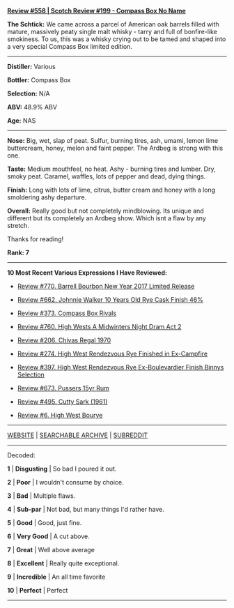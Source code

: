 
[**Review #558 | Scotch Review #199 - Compass Box No Name**]( https://t8ke.review/review-558-compass-box-no-name/)

**The Schtick:** We came across a parcel of American oak barrels filled with mature, massively peaty single malt whisky - tarry and full of bonfire-like smokiness. To us, this was a whisky crying out to be tamed and shaped into a very special Compass Box limited edition. 

-----

**Distiller:** Various

**Bottler:** Compass Box

**Selection:** N/A

**ABV:** 48.9% ABV

**Age:** NAS 

-----

**Nose:**  Big, wet, slap of peat. Sulfur, burning tires, ash, umami, lemon lime buttercream, honey, melon and faint pepper. The Ardbeg is strong with this one. 

**Taste:** Medium mouthfeel, no heat. Ashy - burning tires and lumber. Dry, smoky peat. Caramel, waffles, lots of pepper and dead, dying things. 

**Finish:** Long with lots of lime, citrus, butter cream and honey with a long smoldering ashy departure. 

**Overall:** Really good but not completely mindblowing. Its unique and different but its completely an Ardbeg show. Which isnt a flaw by any stretch.

Thanks for reading!

**Rank: 7**

----- 

**10 Most Recent Various Expressions I Have Reviewed:** 

- [Review #770. Barrell Bourbon New Year 2017 Limited Release]( https://t8ke.review/review-770-barrell-bourbon-new-year-limited-edition-2017/) 

- [Review #662. Johnnie Walker 10 Years Old Rye Cask Finish 46%]( https://t8ke.review/review-662-johnnie-walker-select-cask-10-years-old-rye-cask-finish/) 

- [Review #373. Compass Box Rivals]( https://t8ke.review/review-373-compass-box-rivals/) 

- [Review #760. High Wests A Midwinters Night Dram Act 2]( https://t8ke.review/review-760-high-wests-a-midwinters-night-dram-act-2/) 

- [Review #206. Chivas Regal 1970]( https://t8ke.review/review-206-chivas-regal-12yr-1970/) 

- [Review #274. High West Rendezvous Rye Finished in Ex-Campfire]( https://t8ke.review/review-274-high-west-rendezvous-rye-ex-campfire/) 

- [Review #397. High West Rendezvous Rye Ex-Boulevardier Finish Binnys Selection]( https://t8ke.review/review-397-high-west-rendezvous-ex-boulevardier/) 

- [Review #673. Pussers 15yr Rum]( https://t8ke.review/review-673-pussers-15yr-rum/) 

- [Review #495. Cutty Sark (1961)]( https://t8ke.review/review-495-cutty-sark-1961/) 

- [Review #6. High West Bourye]( https://t8ke.review/review-6-high-west-bourye-2015/) 

-----

[WEBSITE](https://t8ke.review) | [SEARCHABLE ARCHIVE](https://t8ke.review/review-archive/) | [SUBREDDIT](https://reddit.com/r/t8kereviews)

-----

Decoded:

**1** | **Disgusting** | So bad I poured it out.

**2** | **Poor** | I wouldn't consume by choice.

**3** | **Bad** | Multiple flaws.

**4** | **Sub-par** | Not bad, but many things I'd rather have.

**5** | **Good** | Good, just fine.

**6** | **Very Good** | A cut above.

**7** | **Great** | Well above average

**8** | **Excellent** | Really quite exceptional.

**9** | **Incredible** | An all time favorite

**10** | **Perfect** | Perfect

----

